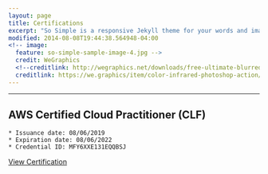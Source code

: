 ```yaml
---
layout: page
title: Certifications
excerpt: "So Simple is a responsive Jekyll theme for your words and images."
modified: 2014-08-08T19:44:38.564948-04:00
<!-- image:
  feature: so-simple-sample-image-4.jpg -->
  credit: WeGraphics
  <!--creditlink: http://wegraphics.net/downloads/free-ultimate-blurred-background-pack/ -->
  creditlink: https://we.graphics/item/color-infrared-photoshop-action/
---
```


<hr/>

## **AWS Certified Cloud Practitioner (CLF)**
    * Issuance date: 08/06/2019
    * Expiration date: 08/06/2022
    * Credential ID: MFY6XXE131EQQBSJ


<a markdown="0" href="https://www.certmetrics.com/amazon/public/badge.aspx?i=9&t=c&d=2019-08-06&ci=AWS00993439" class="btn">View Certification</a>

[^1]: Example: *domain.com/category-name/post-title*
